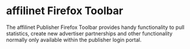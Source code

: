# affilinet Firefox Toolbar
The affilinet Publisher Firefox Toolbar provides handy functionality to pull statistics, create new advertiser partnerships and other functionality normally only available within the publisher login portal.
